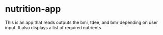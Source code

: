 # nutrition-app
This is an app that reads outputs the bmi, tdee, and bmr depending on user input.
It also displays a list of required nutrients
